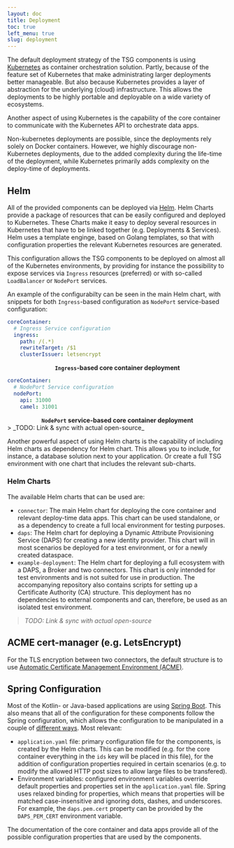 ```yaml
---
layout: doc
title: Deployment
toc: true
left_menu: true
slug: deployment
---
```


The default deployment strategy of the TSG components is using [Kubernetes](https://kubernetes.io/) as container orchestration solution. Partly, because of the feature set of Kubernetes that make administrating larger deployments better manageable. But also because Kubernetes provides a layer of abstraction for the underlying (cloud) infrastructure. This allows the deployments to be highly portable and deployable on a wide variety of ecosystems.

Another aspect of using Kubernetes is the capability of the core container to communicate with the Kubernetes API to orchestrate data apps.

Non-kubernetes deployments are possible, since the deployments rely solely on Docker containers. However, we highly discourage non-Kubernetes deployments, due to the added complexity during the life-time of the deployment, while Kubernetes primarily adds complexity on the deploy-time of deployments. 

## Helm
All of the provided components can be deployed via [Helm](https://helm.sh/). Helm Charts provide a package of resources that can be easily configured and deployed to Kubernetes. These Charts make it easy to deploy several resources in Kubernetes that have to be linked together (e.g. Deployments & Services). Helm uses a template enginge, based on Golang templates, so that with configuration properties the relevant Kubernetes resources are generated.

This configuration allows the TSG components to be deployed on almost all of the Kubernetes environments, by providing for instance the possibility to expose services via `Ingress` resources (preferred) or with so-called `LoadBalancer` or `NodePort` services.

An example of the configurabilty can be seen in the main Helm chart, with snippets for both `Ingress`-based configuration as `NodePort` service-based configuration:
~~~ yaml
coreContainer:
  # Ingress Service configuration
  ingress:
    path: /(.*)
    rewriteTarget: /$1
    clusterIssuer: letsencrypt
~~~
<center><strong><code>Ingress</code>-based core container deployment</strong></center>

~~~ yaml
coreContainer:
  # NodePort Service configuration
  nodePort:
    api: 31000
    camel: 31001
~~~
<center><strong><code>NodePort</code> service-based core container deployment</strong></center>
> _TODO: Link & sync with actual open-source_

Another powerful aspect of using Helm charts is the capability of including Helm charts as dependency for Helm chart. This allows you to include, for instance, a database solution next to your application. Or create a full TSG environment with one chart that includes the relevant sub-charts.

### Helm Charts

The available Helm charts that can be used are:
* `connector`: The main Helm chart for deploying the core container and relevant deploy-time data apps. This chart can be used standalone, or as a dependency to create a full local environment for testing purposes.
* `daps`: The Helm chart for deploying a Dynamic Attribute Provisioning Service (DAPS) for creating a new identity provider. This chart will in most scenarios be deployed for a test environment, or for a newly created dataspace.
* `example-deployment`: The Helm chart for deploying a full ecosystem with a DAPS, a Broker and two connectors. This chart is only intended for test environments and is not suited for use in production. The accompanying repository also contains scripts for setting up a Certificate Authority (CA) structure. This deployment has no dependencies to external components and can, therefore, be used as an isolated test environment.

> _TODO: Link & sync with actual open-source_

## ACME cert-manager (e.g. LetsEncrypt)

For the TLS encryption between two connectors, the default structure is to use [Automatic Certificate Management Environment (ACME)](https://datatracker.ietf.org/doc/html/rfc8555). 

## Spring Configuration

Most of the Kotlin- or Java-based applications are using [Spring Boot](https://spring.io/projects/spring-boot). This also means that all of the configuration for these components follow the Spring configuration, which allows the configuration to be manipulated in a couple of [different ways](https://docs.spring.io/spring-boot/docs/2.4.3/reference/html/spring-boot-features.html#boot-features-external-config). Most relevant:
* `application.yaml` file: primary configuration file for the components, is created by the Helm charts. This can be modified (e.g. for the core container everything in the `ids` key will be placed in this file), for the addition of configuration properties required in certain scenarios (e.g. to modify the allowed HTTP post sizes to allow large files to be transfered).
* Environment variables: configured environment variables override default properties and properties set in the `application.yaml` file. Spring uses relaxed binding for properties, which means that properties will be matched case-insensitive and ignoring dots, dashes, and underscores. For example, the `daps.pem.cert` property can be provided by the `DAPS_PEM_CERT` environment variable.

The documentation of the core container and data apps provide all of the possible configuration properties that are used by the components.